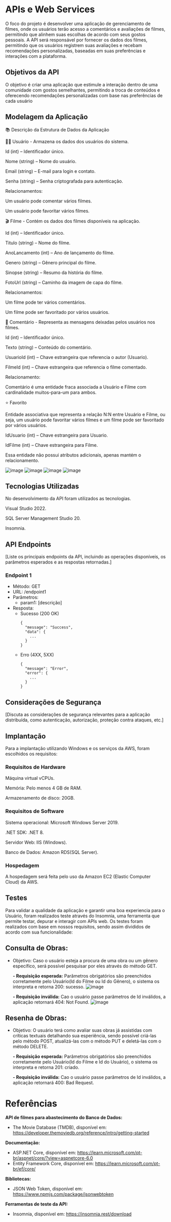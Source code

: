 # APIs e Web Services

O  foco do projeto é desenvolver uma aplicação de gerenciamento de filmes, onde os usuários terão acesso a comentários e avaliações de filmes, permitindo que alinhem suas escolhas de acordo com seus gostos pessoais. A API será responsável por fornecer os dados dos filmes, permitindo que os usuários registrem suas avaliações e recebam recomendações personalizadas, baseadas em suas preferências e interações com a plataforma.


## Objetivos da API
O objetivo é criar uma aplicação que estimule a interação dentro de uma comunidade com gostos semelhantes, permitindo a troca de conteúdos e oferecendo recomendações personalizadas com base nas preferências de cada usuário


## Modelagem da Aplicação
📚 Descrição da Estrutura de Dados da Aplicação

🧑‍💼 Usuário - Armazena os dados dos usuários do sistema.

Id (int) – Identificador único.

Nome (string) – Nome do usuário.

Email (string) – E-mail para login e contato.

Senha (string) – Senha criptografada para autenticação.

Relacionamentos:

Um usuário pode comentar vários filmes.

Um usuário pode favoritar vários filmes.


🎬 Filme - Contém os dados dos filmes disponíveis na aplicação.

Id (int) – Identificador único.

Titulo (string) – Nome do filme.

AnoLancamento (int) – Ano de lançamento do filme.

Genero (string) – Gênero principal do filme.

Sinopse (string) – Resumo da história do filme.

FotoUrl (string) – Caminho da imagem de capa do filme.

Relacionamentos:

Um filme pode ter vários comentários.

Um filme pode ser favoritado por vários usuários.


💬 Comentário - Representa as mensagens deixadas pelos usuários nos filmes.

Id (int) – Identificador único.

Texto (string) – Conteúdo do comentário.

UsuarioId (int) – Chave estrangeira que referencia o autor (Usuario).

FilmeId (int) – Chave estrangeira que referencia o filme comentado.

Relacionamento:

Comentário é uma entidade fraca associada a Usuário e Filme com cardinalidade muitos-para-um para ambos.


⭐ Favorito

Entidade associativa que representa a relação N:N entre Usuário e Filme, ou seja, um usuário pode favoritar vários filmes e um filme pode ser favoritado por vários usuários.

IdUsuario (int) – Chave estrangeira para Usuario.

IdFilme (int) – Chave estrangeira para Filme.

Essa entidade não possui atributos adicionais, apenas mantém o relacionamento.

![image](https://github.com/user-attachments/assets/dbc72f78-ad89-47cf-9b12-862ccf5eee56)
![image](https://github.com/user-attachments/assets/88936491-c581-4095-8bd0-a4ce12fcd56a)
![image](https://github.com/user-attachments/assets/28389195-bdee-4b4a-aad5-e4e0beae31b7)
![image](https://github.com/user-attachments/assets/b10869ac-f75c-473c-b8aa-35231e2ad126)


## Tecnologias Utilizadas

No desenvolvimento da API foram utilizados as tecnologias.

Visual Studio 2022.

SQL Server Management Studio 20.

Insomnia.

## API Endpoints

[Liste os principais endpoints da API, incluindo as operações disponíveis, os parâmetros esperados e as respostas retornadas.]

### Endpoint 1
- Método: GET
- URL: /endpoint1
- Parâmetros:
  - param1: [descrição]
- Resposta:
  - Sucesso (200 OK)
    ```
    {
      "message": "Success",
      "data": {
        ...
      }
    }
    ```
  - Erro (4XX, 5XX)
    ```
    {
      "message": "Error",
      "error": {
        ...
      }
    }
    ```

## Considerações de Segurança

[Discuta as considerações de segurança relevantes para a aplicação distribuída, como autenticação, autorização, proteção contra ataques, etc.]

## Implantação

Para a implantação utilizando Windows e os serviços da AWS, foram escolhidos os requisitos:

### Requisitos de Hardware

Máquina virtual vCPUs.

Memória: Pelo menos 4 GB de RAM.

Armazenamento de disco: 20GB.

### Requisitos de Software

Sistema operacional: Microsoft Windows Server 2019.

.NET SDK: .NET 8.

Servidor Web: IIS (Windows).

Banco de Dados: Amazon RDS(SQL Server).

### Hospedagem

A hospedagem será feita pelo uso da Amazon EC2 (Elastic Computer Cloud) da AWS.


## Testes

Para validar a qualidade da aplicação e garantir uma boa experiencia para o Usuário, foram realizados teste através do Insomnia, uma ferramenta que permite testar, depurar e interagir com APIs web. Os testes foram realizados com base em nossos requisitos, sendo assim divididos de acordo com sua funcionalidade:

## Consulta de Obras:
- Objetivo: Caso o usuário esteja a procura de uma obra ou um gênero específico, será possível pesquisar por eles através do método GET.
  
  **- Requisição esperada:** Parâmetros obrigatórios são preenchidos corretamente pelo Usuário(Id do Filme ou Id do Gênero), o sistema os interpreta e retorna 200: sucesso.
  ![image](https://github.com/user-attachments/assets/1139bae1-41d0-4612-8681-189b642016eb)
  
  **- Requisição inválida:** Cao o usuário passe parâmetros de Id inválidos, a aplicação retornará 404: Not Found.
  ![image](https://github.com/user-attachments/assets/2e07863e-5e76-4356-9725-b7ea750175d0)

## Resenha de Obras:
- Objetivo: O usuário terá como avaliar suas obras já assistidas com críticas textuais detalhando sua esperiência, sendo possível criá-las pelo método POST, atualizá-las com o método PUT e deletá-las com o método DELETE. 
  
  **- Requisição esperada:** Parâmetros obrigatórios são preenchidos corretamente pelo Usuário(Id do Filme e Id do Usuário), o sistema os interpreta e retorna 201: criado.
  
  **- Requisição inválida:** Cao o usuário passe parâmetros de Id inválidos, a aplicação retornará 400: Bad Request.

# Referências
**API de filmes para abastecimento do Banco de Dados:**
- The Movie Database (TMDB), disponível em: https://developer.themoviedb.org/reference/intro/getting-started

**Documentação:**
- ASP.NET Core, disponível em: https://learn.microsoft.com/pt-br/aspnet/core/?view=aspnetcore-6.0
- Entity Framework Core, disponível em: https://learn.microsoft.com/pt-br/ef/core/

**Bibliotecas:**
- JSON Web Token, disponível em: https://www.npmjs.com/package/jsonwebtoken

**Ferramentas de teste da API:**
- Insomnia, disponível em: https://insomnia.rest/download
